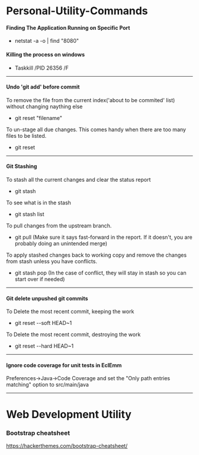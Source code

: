 # Personal-Utility-Commands

#### Finding The Application Running on Specific Port
* netstat -a -o | find "8080"

#### Killing the process on windows
* Taskkill /PID 26356 /F

------------




#### Undo 'git add' before commit
To remove the file from the current index('about to be commited' list) without changing naything else
* git reset "filename"

To un-stage all due changes. This comes handy when there are too many files to be listed.
* git reset 



------------

#### Git Stashing
To stash all the current changes and clear the status report
* git stash

To see what is in the stash
* git stash list

To pull changes from the upstream branch. 
* git pull
(Make sure it says fast-forward in the report. If it doesn't, you are probably doing an unintended merge)

To apply stashed changes back to working copy and remove the changes from stash unless you have conflicts.
* git stash pop
(In the case of conflict, they will stay in stash so you can start over if needed)

------------

#### Git delete unpushed git commits
To Delete the most recent commit, keeping the work
* git reset --soft HEAD~1

To Delete the most recent commit, destroying the work
* git reset --hard HEAD~1

------------

#### Ignore code coverage for unit tests in EclEmm
Preferences->Java->Code Coverage and set the "Only path entries matching" option to src/main/java



--------------
# Web Development Utility 

### Bootstrap cheatsheet
https://hackerthemes.com/bootstrap-cheatsheet/
